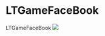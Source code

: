 # LTGameFaceBook
LTGameFaceBook
[![](https://jitpack.io/v/muyishuangfeng/LTGameFaceBook.svg)](https://jitpack.io/#muyishuangfeng/LTGameFaceBook)
